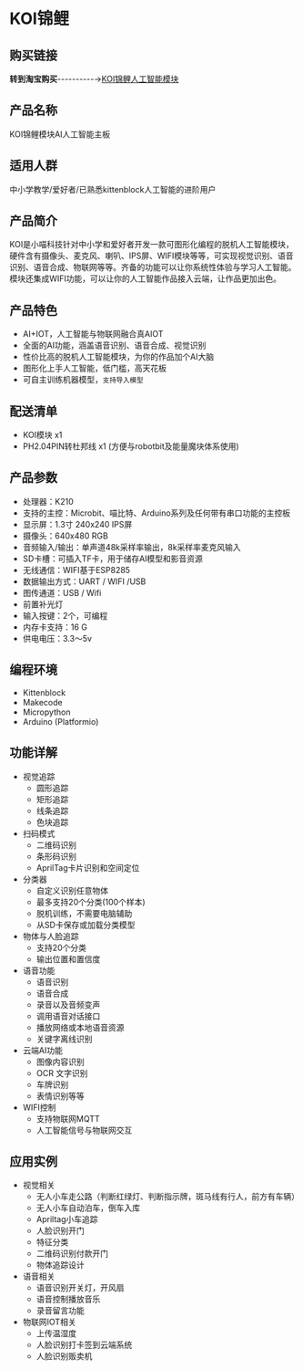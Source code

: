 # KOI锦鲤 

## 购买链接

__转到淘宝购买__----------→[KOI锦鲤人工智能模块](https://item.taobao.com/item.htm?spm=a1z10.3-c-s.w4002-21482550023.56.12db5d5fiTwdAk&id=609728329467)  

## 产品名称 

KOI锦鲤模块AI人工智能主板  

## 适用人群 

中小学教学/爱好者/已熟悉kittenblock人工智能的进阶用户

## 产品简介 

KOI是小喵科技针对中小学和爱好者开发一款可图形化编程的脱机人工智能模块，硬件含有摄像头、麦克风、喇叭、IPS屏、WIFI模块等等，可实现视觉识别、语音识别、语音合成、物联网等等。齐备的功能可以让你系统性体验与学习人工智能。模块还集成WIFI功能，可以让你的人工智能作品接入云端，让作品更加出色。   

## 产品特色  

- AI+IOT，人工智能与物联网融合真AIOT  
- 全面的AI功能，涵盖语音识别、语音合成、视觉识别  
- 性价比高的脱机人工智能模块，为你的作品加个AI大脑  
- 图形化上手人工智能，低门槛，高天花板  
- 可自主训练机器模型，`支持导入模型`  

## 配送清单  

- KOI模块 x1 
- PH2.04PIN转杜邦线 x1   (方便与robotbit及能量魔块体系使用)

## 产品参数  

- 处理器：K210
- 支持的主控：Microbit、喵比特、Arduino系列及任何带有串口功能的主控板
- 显示屏：1.3寸 240x240 IPS屏
- 摄像头：640x480 RGB
- 音频输入/输出：单声道48k采样率输出，8k采样率麦克风输入
- SD卡槽：可插入TF卡，用于储存AI模型和影音资源
- 无线通信：WIFI基于ESP8285
- 数据输出方式：UART / WIFI /USB
- 图传通道：USB / Wifi
- 前置补光灯
- 输入按键：2个，可编程
- 内存卡支持：16 G
- 供电电压：3.3～5v


## 编程环境
- Kittenblock
- Makecode
- Micropython
- Arduino (Platformio)

## 功能详解

- 视觉追踪
    - 圆形追踪
    - 矩形追踪
    - 线条追踪
    - 色块追踪
- 扫码模式
    - 二维码识别
    - 条形码识别
    - AprilTag卡片识别和空间定位
- 分类器
    - 自定义识别任意物体
    - 最多支持20个分类(100个样本)
    - 脱机训练，不需要电脑辅助
    - 从SD卡保存或加载分类模型
- 物体与人脸追踪
    - 支持20个分类
    - 输出位置和置信度
- 语音功能
    - 语音识别
    - 语音合成
    - 录音以及音频变声
    - 调用语音对话接口
    - 播放网络或本地语音资源
    - 关键字离线识别
- 云端AI功能
    - 图像内容识别
    - OCR 文字识别
    - 车牌识别
    - 表情识别等等
- WIFI控制
    - 支持物联网MQTT
    - 人工智能信号与物联网交互  

## 应用实例 

- 视觉相关 
    - 无人小车走公路（判断红绿灯、判断指示牌，斑马线有行人，前方有车辆）
    - 无人小车自动泊车，倒车入库
    - Apriltag小车追踪
    - 人脸识别开门
    - 特征分类
    - 二维码识别付款开门
    - 物体追踪设计 
- 语音相关 
    - 语音识别开关灯，开风扇
    - 语音控制播放音乐
    - 录音留言功能 
- 物联网IOT相关 
    - 上传温湿度
    - 人脸识别打卡签到云端系统
    - 人脸识别贩卖机





